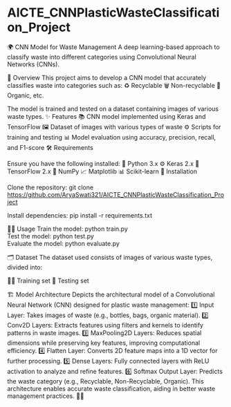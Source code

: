 # AICTE_CNNPlasticWasteClassification_Project

🌍 CNN Model for Waste Management
A deep learning-based approach to classify waste into different categories using Convolutional Neural Networks (CNNs).


📝 Overview
This project aims to develop a CNN model that accurately classifies waste into categories such as:
♻️ Recyclable
🗑️ Non-recyclable
🍃 Organic, etc.


The model is trained and tested on a dataset containing images of various waste types.
✨ Features
📚 CNN model implemented using Keras and TensorFlow
🖼️ Dataset of images with various types of waste
⚙️ Scripts for training and testing
📊 Model evaluation using accuracy, precision, recall, and F1-score
🛠️ Requirements


Ensure you have the following installed:
🐍 Python 3.x
⚙️ Keras 2.x
🧠 TensorFlow 2.x
🔢 NumPy
📈 Matplotlib
📊 Scikit-learn
🚀 Installation

Clone the repository:
git clone https://github.com/AryaSwati321/AICTE_CNNPlasticWasteClassification_Project

Install dependencies:
pip install -r requirements.txt  


🏃‍♂️ Usage
Train the model:
python train.py  
Test the model:
python test.py  
Evaluate the model:
python evaluate.py  


🗂️ Dataset
The dataset used consists of images of various waste types, divided into:

🏋️‍♂️ Training set
🧪 Testing set


🏗️ Model Architecture
 Depicts the architectural model of a Convolutional Neural Network (CNN) designed for plastic waste management:
1️⃣ Input Layer: Takes images of waste (e.g., bottles, bags, organic material).
2️⃣ Conv2D Layers: Extracts features using filters and kernels to identify patterns in waste images.
3️⃣ MaxPooling2D Layers: Reduces spatial dimensions while preserving key features, improving computational efficiency.
4️⃣ Flatten Layer: Converts 2D feature maps into a 1D vector for further processing.
5️⃣ Dense Layers: Fully connected layers with ReLU activation to analyze and refine features.
6️⃣ Softmax Output Layer: Predicts the waste category (e.g., Recyclable, Non-Recyclable, Organic).
This architecture enables accurate waste classification, aiding in better waste management practices. 🚮✨
